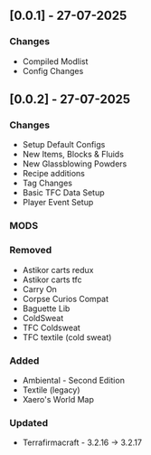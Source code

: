 ## [0.0.1] - 27-07-2025
### Changes
- Compiled Modlist
- Config Changes

## [0.0.2] - 27-07-2025
### Changes
- Setup Default Configs
- New Items, Blocks & Fluids
- New Glassblowing Powders
- Recipe additions
- Tag Changes
- Basic TFC Data Setup
- Player Event Setup

### MODS
### Removed
- Astikor carts redux
- Astikor carts tfc
- Carry On
- Corpse Curios Compat
- Baguette Lib
- ColdSweat
- TFC Coldsweat
- TFC textile (cold sweat)

### Added
- Ambiental - Second Edition
- Textile (legacy)
- Xaero's World Map

### Updated
- Terrafirmacraft - 3.2.16 -> 3.2.17